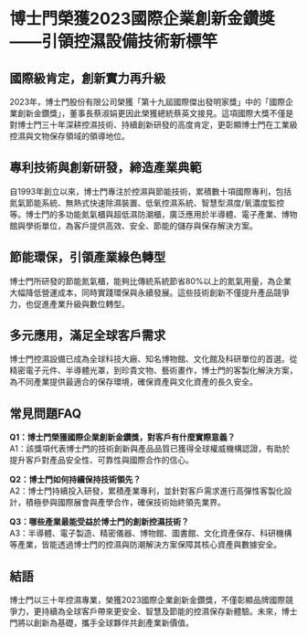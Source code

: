 # 博士門榮獲2023國際企業創新金鑽獎——引領控濕設備技術新標竿

## 國際級肯定，創新實力再升級

2023年，博士門股份有限公司榮獲「第十九屆國際傑出發明家獎」中的「國際企業創新金鑽獎」，董事長蔡淑娟更因此榮獲總統蔡英文接見。這項國際大獎不僅是對博士門三十年深耕控濕技術、持續創新研發的高度肯定，更彰顯博士門在工業級控濕與文物保存領域的領導地位。

## 專利技術與創新研發，締造產業典範

自1993年創立以來，博士門專注於控濕與節能技術，累積數十項國際專利，包括氮氣節能系統、無熱式快速除濕裝置、低氧控濕系統、智慧型濕度/氧濃度監控等。博士門的多功能氮氣櫃與超低濕防潮櫃，廣泛應用於半導體、電子產業、博物館與學術單位，為客戶提供高效、安全、節能的儲存與保存解決方案。

## 節能環保，引領產業綠色轉型

博士門所研發的節能氮氣櫃，能夠比傳統系統節省80%以上的氮氣用量，為企業大幅降低營運成本，同時實踐環保與永續發展。這些技術創新不僅提升產品競爭力，也促進產業升級與數位轉型。

## 多元應用，滿足全球客戶需求

博士門控濕設備已成為全球科技大廠、知名博物館、文化館及科研單位的首選。從精密電子元件、半導體光罩，到珍貴文物、藝術畫作，博士門的客製化解決方案，為不同產業提供最適合的保存環境，確保資產與文化資產的長久安全。

## 常見問題FAQ

**Q1：博士門榮獲國際企業創新金鑽獎，對客戶有什麼實際意義？**  
A1：該獎項代表博士門的技術創新與產品品質已獲得全球權威機構認證，有助於提升客戶對產品安全性、可靠性與國際合作的信心。

**Q2：博士門如何持續保持技術領先？**  
A2：博士門持續投入研發，累積產業專利，並針對客戶需求進行高彈性客製化設計，積極參與國際展會與產學合作，確保技術始終領先業界。

**Q3：哪些產業最能受益於博士門的創新控濕技術？**  
A3：半導體、電子製造、精密儀器、博物館、圖書館、文化資產保存、科研機構等產業，皆能透過博士門的控濕與防潮解決方案保障其核心資產與數據安全。

## 結語

博士門以三十年控濕專業，榮獲2023國際企業創新金鑽獎，不僅彰顯品牌國際競爭力，更持續為全球客戶帶來更安全、智慧及節能的控濕保存新體驗。未來，博士門將以創新為基礎，攜手全球夥伴共創產業新價值。